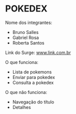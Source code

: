 # POKEDEX

Nome dos integrantes: 
- Bruno Salles
- Gabriel Rosa
- Roberta Santos

Link do Surge: www.link.com.br

O que funciona:
- Lista de pokemons
- Enviar para pokedex
- Consulta a pokedex

O que não funciona: 
- Navegação do título
- Detalhes
